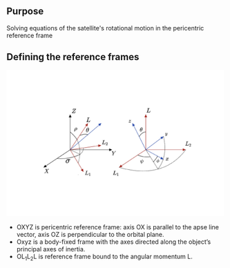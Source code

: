## Purpose
Solving equations of the satellite's rotational motion in the pericentric reference frame

## Defining the  reference frames
![Reference frames](https://github.com/elisavetta/sat-rotation/blob/main/Reference%20frames.png)
* OXYZ is pericentric reference frame: axis OX is parallel to the apse line vector, axis OZ is perpendicular to the orbital plane.
* Oxyz is a body-fixed frame with the axes directed along the object’s principal axes of inertia.
* OL<sub>1</sub>L<sub>2</sub>L is reference frame bound to the angular momentum L.
